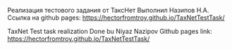 Реализация тестового задания от ТаксНет
Выполнил Назипов Н.А.
Ссылка на github pages: https://hectorfromtroy.github.io/TaxNetTestTask/

TaxNet Test task realization
Done bu Niyaz Nazipov
Github pages link: https://hectorfromtroy.github.io/TaxNetTestTask/